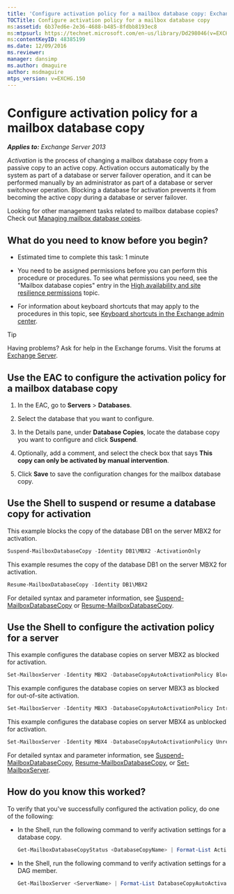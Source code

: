```yaml
---
title: 'Configure activation policy for a mailbox database copy: Exchange 2013 Help'
TOCTitle: Configure activation policy for a mailbox database copy
ms:assetid: 6b37ed6e-2e36-4688-b485-8fdbb8193ec8
ms:mtpsurl: https://technet.microsoft.com/en-us/library/Dd298046(v=EXCHG.150)
ms:contentKeyID: 48385199
ms.date: 12/09/2016
ms.reviewer: 
manager: dansimp
ms.author: dmaguire
author: msdmaguire
mtps_version: v=EXCHG.150
---
```


# Configure activation policy for a mailbox database copy

_**Applies to:** Exchange Server 2013_

*Activation* is the process of changing a mailbox database copy from a passive copy to an active copy. Activation occurs automatically by the system as part of a database or server failover operation, and it can be performed manually by an administrator as part of a database or server switchover operation. Blocking a database for activation prevents it from becoming the active copy during a database or server failover.

Looking for other management tasks related to mailbox database copies? Check out [Managing mailbox database copies](managing-mailbox-database-copies-exchange-2013-help.md).

## What do you need to know before you begin?

- Estimated time to complete this task: 1 minute

- You need to be assigned permissions before you can perform this procedure or procedures. To see what permissions you need, see the "Mailbox database copies" entry in the [High availability and site resilience permissions](high-availability-and-site-resilience-permissions-exchange-2013-help.md) topic.

- For information about keyboard shortcuts that may apply to the procedures in this topic, see [Keyboard shortcuts in the Exchange admin center](keyboard-shortcuts-in-the-exchange-admin-center-2013-help.md).

> [!TIP]
> Having problems? Ask for help in the Exchange forums. Visit the forums at [Exchange Server](https://go.microsoft.com/fwlink/p/?linkid=60612).

## Use the EAC to configure the activation policy for a mailbox database copy

1. In the EAC, go to **Servers** \> **Databases**.

2. Select the database that you want to configure.

3. In the Details pane, under **Database Copies**, locate the database copy you want to configure and click **Suspend**.

4. Optionally, add a comment, and select the check box that says **This copy can only be activated by manual intervention**.

5. Click **Save** to save the configuration changes for the mailbox database copy.

## Use the Shell to suspend or resume a database copy for activation

This example blocks the copy of the database DB1 on the server MBX2 for activation.

```powershell
Suspend-MailboxDatabaseCopy -Identity DB1\MBX2 -ActivationOnly
```

This example resumes the copy of the database DB1 on the server MBX2 for activation.

```powershell
Resume-MailboxDatabaseCopy -Identity DB1\MBX2
```

For detailed syntax and parameter information, see [Suspend-MailboxDatabaseCopy](https://technet.microsoft.com/en-us/library/dd351074\(v=exchg.150\)) or [Resume-MailboxDatabaseCopy](https://technet.microsoft.com/en-us/library/dd335220\(v=exchg.150\)).

## Use the Shell to configure the activation policy for a server

This example configures the database copies on server MBX2 as blocked for activation.

```powershell
Set-MailboxServer -Identity MBX2 -DatabaseCopyAutoActivationPolicy Blocked
```

This example configures the database copies on server MBX3 as blocked for out-of-site activation.

```powershell
Set-MailboxServer -Identity MBX3 -DatabaseCopyAutoActivationPolicy IntrasiteOnly
```

This example configures the database copies on server MBX4 as unblocked for activation.

```powershell
Set-MailboxServer -Identity MBX4 -DatabaseCopyAutoActivationPolicy Unrestricted
```

For detailed syntax and parameter information, see [Suspend-MailboxDatabaseCopy](https://technet.microsoft.com/en-us/library/dd351074\(v=exchg.150\)), [Resume-MailboxDatabaseCopy](https://technet.microsoft.com/en-us/library/dd335220\(v=exchg.150\)), or [Set-MailboxServer](https://technet.microsoft.com/en-us/library/aa998651\(v=exchg.150\)).

## How do you know this worked?

To verify that you've successfully configured the activation policy, do one of the following:

- In the Shell, run the following command to verify activation settings for a database copy.

  ```powershell
  Get-MailboxDatabaseCopyStatus <DatabaseCopyName> | Format-List ActivationSuspended
  ```

- In the Shell, run the following command to verify activation settings for a DAG member.

  ```powershell
  Get-MailboxServer <ServerName> | Format-List DatabaseCopyAutoActivationPolicy
  ```
